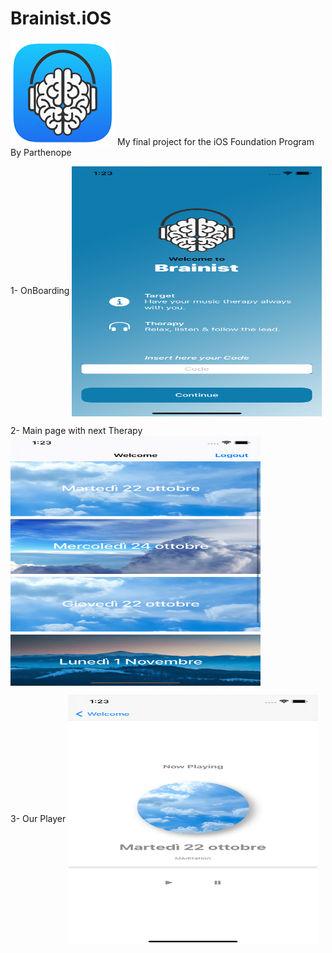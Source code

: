 # Brainist.iOS
<img src="Readme/app logo.png" alignment = "center"/>
My final project for the iOS Foundation Program By Parthenope

1- OnBoarding
<img src="Readme/3.png" align="center" width="400" height="400"/>

2- Main page with next Therapy
<img src="Readme/2.png" align="center" width="400" height="400"/>

3- Our Player 
<img src="Readme/1.png" align="center" width="400" height="400"/>

